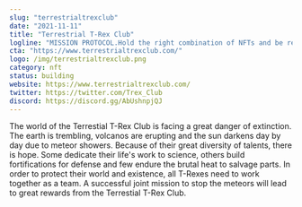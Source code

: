 ```yaml
---
slug: "terrestrialtrexclub"
date: "2021-11-11"
title: "Terrestrial T-Rex Club"
logline: "MISSION PROTOCOL.Hold the right combination of NFTs and be rewarded in real SOL."
cta: "https://www.terrestrialtrexclub.com/"
logo: /img/terrestrialtrexclub.png
category: nft
status: building
website: https://www.terrestrialtrexclub.com/
twitter: https://twitter.com/Trex_Club
discord: https://discord.gg/AbUshnpjQJ
---
```


The world of the Terrestial T-Rex Club is facing a great danger of extinction. The earth is trembling, volcanos are erupting and the sun darkens day by day due to meteor showers. Because of their great diversity of talents, there is hope. Some dedicate their life's work to science, others build fortifications for defense and few endure the brutal heat to salvage parts. 
In order to protect their world and existence, all T-Rexes need to work together as a team. A successful joint mission to stop the meteors will lead to great rewards from the Terrestial T-Rex Club.
